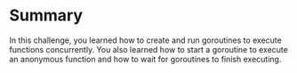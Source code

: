 # Summary

In this challenge, you learned how to create and run goroutines to execute functions concurrently. You also learned how to start a goroutine to execute an anonymous function and how to wait for goroutines to finish executing.
